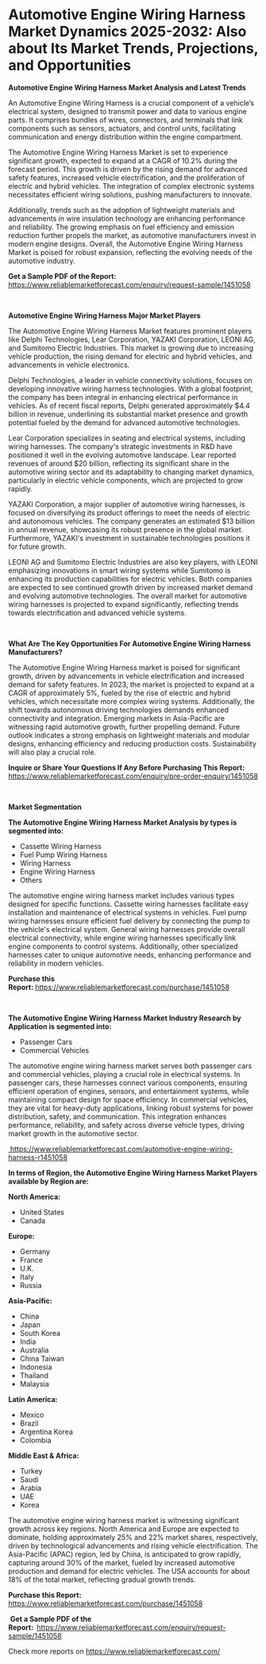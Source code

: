 <p><h1>Automotive Engine Wiring Harness Market Dynamics 2025-2032: Also about Its Market Trends, Projections, and Opportunities</h1></p><p><strong>Automotive Engine Wiring Harness Market Analysis and Latest Trends</strong></p>
<p><p>An Automotive Engine Wiring Harness is a crucial component of a vehicle’s electrical system, designed to transmit power and data to various engine parts. It comprises bundles of wires, connectors, and terminals that link components such as sensors, actuators, and control units, facilitating communication and energy distribution within the engine compartment. </p><p>The Automotive Engine Wiring Harness Market is set to experience significant growth, expected to expand at a CAGR of 10.2% during the forecast period. This growth is driven by the rising demand for advanced safety features, increased vehicle electrification, and the proliferation of electric and hybrid vehicles. The integration of complex electronic systems necessitates efficient wiring solutions, pushing manufacturers to innovate. </p><p>Additionally, trends such as the adoption of lightweight materials and advancements in wire insulation technology are enhancing performance and reliability. The growing emphasis on fuel efficiency and emission reduction further propels the market, as automotive manufacturers invest in modern engine designs. Overall, the Automotive Engine Wiring Harness Market is poised for robust expansion, reflecting the evolving needs of the automotive industry.</p></p>
<p><strong>Get a Sample PDF of the Report:&nbsp;</strong> <a href="https://www.reliablemarketforecast.com/enquiry/request-sample/1451058?utm_campaign=3049&utm_medium=2&utm_source=Github&utm_content=ia&utm_term=30032025&utm_id=automotive-engine-wiring-harness">https://www.reliablemarketforecast.com/enquiry/request-sample/1451058</a></p>
<p>&nbsp;</p>
<p><strong>Automotive Engine Wiring Harness Major Market Players</strong></p>
<p><p>The Automotive Engine Wiring Harness Market features prominent players like Delphi Technologies, Lear Corporation, YAZAKI Corporation, LEONI AG, and Sumitomo Electric Industries. This market is growing due to increasing vehicle production, the rising demand for electric and hybrid vehicles, and advancements in vehicle electronics.</p><p>Delphi Technologies, a leader in vehicle connectivity solutions, focuses on developing innovative wiring harness technologies. With a global footprint, the company has been integral in enhancing electrical performance in vehicles. As of recent fiscal reports, Delphi generated approximately $4.4 billion in revenue, underlining its substantial market presence and growth potential fueled by the demand for advanced automotive technologies.</p><p>Lear Corporation specializes in seating and electrical systems, including wiring harnesses. The company's strategic investments in R&D have positioned it well in the evolving automotive landscape. Lear reported revenues of around $20 billion, reflecting its significant share in the automotive wiring sector and its adaptability to changing market dynamics, particularly in electric vehicle components, which are projected to grow rapidly.</p><p>YAZAKI Corporation, a major supplier of automotive wiring harnesses, is focused on diversifying its product offerings to meet the needs of electric and autonomous vehicles. The company generates an estimated $13 billion in annual revenue, showcasing its robust presence in the global market. Furthermore, YAZAKI's investment in sustainable technologies positions it for future growth.</p><p>LEONI AG and Sumitomo Electric Industries are also key players, with LEONI emphasizing innovations in smart wiring systems while Sumitomo is enhancing its production capabilities for electric vehicles. Both companies are expected to see continued growth driven by increased market demand and evolving automotive technologies. The overall market for automotive wiring harnesses is projected to expand significantly, reflecting trends towards electrification and advanced vehicle systems.</p></p>
<p>&nbsp;</p>
<p><strong>What Are The Key Opportunities For Automotive Engine Wiring Harness Manufacturers?</strong></p>
<p><p>The Automotive Engine Wiring Harness market is poised for significant growth, driven by advancements in vehicle electrification and increased demand for safety features. In 2023, the market is projected to expand at a CAGR of approximately 5%, fueled by the rise of electric and hybrid vehicles, which necessitate more complex wiring systems. Additionally, the shift towards autonomous driving technologies demands enhanced connectivity and integration. Emerging markets in Asia-Pacific are witnessing rapid automotive growth, further propelling demand. Future outlook indicates a strong emphasis on lightweight materials and modular designs, enhancing efficiency and reducing production costs. Sustainability will also play a crucial role.</p></p>
<p><strong>Inquire or Share Your Questions If Any Before Purchasing This Report:</strong> <a href="https://www.reliablemarketforecast.com/enquiry/pre-order-enquiry/1451058?utm_campaign=3049&utm_medium=2&utm_source=Github&utm_content=ia&utm_term=30032025&utm_id=automotive-engine-wiring-harness">https://www.reliablemarketforecast.com/enquiry/pre-order-enquiry/1451058</a></p>
<p>&nbsp;</p>
<p><strong>Market Segmentation</strong></p>
<p><strong>The Automotive Engine Wiring Harness Market Analysis by types is segmented into:</strong></p>
<p><ul><li>Cassette Wiring Harness</li><li>Fuel Pump Wiring Harness</li><li>Wiring Harness</li><li>Engine Wiring Harness</li><li>Others</li></ul></p>
<p><p>The automotive engine wiring harness market includes various types designed for specific functions. Cassette wiring harnesses facilitate easy installation and maintenance of electrical systems in vehicles. Fuel pump wiring harnesses ensure efficient fuel delivery by connecting the pump to the vehicle's electrical system. General wiring harnesses provide overall electrical connectivity, while engine wiring harnesses specifically link engine components to control systems. Additionally, other specialized harnesses cater to unique automotive needs, enhancing performance and reliability in modern vehicles.</p></p>
<p><strong>Purchase this Report:&nbsp;</strong><a href="https://www.reliablemarketforecast.com/purchase/1451058?utm_campaign=3049&utm_medium=2&utm_source=Github&utm_content=ia&utm_term=30032025&utm_id=automotive-engine-wiring-harness">https://www.reliablemarketforecast.com/purchase/1451058</a></p>
<p>&nbsp;</p>
<p><strong>The Automotive Engine Wiring Harness Market Industry Research by Application is segmented into:</strong></p>
<p><ul><li>Passenger Cars</li><li>Commercial Vehicles</li></ul></p>
<p><p>The automotive engine wiring harness market serves both passenger cars and commercial vehicles, playing a crucial role in electrical systems. In passenger cars, these harnesses connect various components, ensuring efficient operation of engines, sensors, and entertainment systems, while maintaining compact design for space efficiency. In commercial vehicles, they are vital for heavy-duty applications, linking robust systems for power distribution, safety, and communication. This integration enhances performance, reliability, and safety across diverse vehicle types, driving market growth in the automotive sector.</p></p>
<p><a href="https://www.reliablemarketforecast.com/automotive-engine-wiring-harness-r1451058?utm_campaign=3049&utm_medium=2&utm_source=Github&utm_content=ia&utm_term=30032025&utm_id=automotive-engine-wiring-harness">&nbsp;https://www.reliablemarketforecast.com/automotive-engine-wiring-harness-r1451058</a></p>
<p><strong>In terms of Region, the Automotive Engine Wiring Harness Market Players available by Region are:</strong></p>
<p>
    <p> <strong> North America: </strong>
        <ul>
            <li>United States</li>
            <li>Canada</li>
        </ul>
        </p> 
    <p> <strong> Europe: </strong>
        <ul>
            <li>Germany</li>
            <li>France</li>
            <li>U.K.</li>
            <li>Italy</li>
            <li>Russia</li>
        </ul>
        </p> 
    <p> <strong> Asia-Pacific: </strong>
        <ul>
            <li>China</li>
            <li>Japan</li>
            <li>South Korea</li>
            <li>India</li>
            <li>Australia</li>
            <li>China Taiwan</li>
            <li>Indonesia</li>
            <li>Thailand</li>
            <li>Malaysia</li>
        </ul>
        </p> 
    <p> <strong> Latin America: </strong>
        <ul>
            <li>Mexico</li>
            <li>Brazil</li>
            <li>Argentina Korea</li>
            <li>Colombia</li>
        </ul>
        </p> 
    <p> <strong> Middle East & Africa: </strong>
        <ul>
            <li>Turkey</li>
            <li>Saudi</li>
            <li>Arabia</li>
            <li>UAE</li>
            <li>Korea</li>
        </ul>
    </p>
    </p>
<p><p>The automotive engine wiring harness market is witnessing significant growth across key regions. North America and Europe are expected to dominate, holding approximately 25% and 22% market shares, respectively, driven by technological advancements and rising vehicle electrification. The Asia-Pacific (APAC) region, led by China, is anticipated to grow rapidly, capturing around 30% of the market, fueled by increased automotive production and demand for electric vehicles. The USA accounts for about 18% of the total market, reflecting gradual growth trends.</p></p>
<p><strong>Purchase this Report: </strong><a href="https://www.reliablemarketforecast.com/purchase/1451058?utm_campaign=3049&utm_medium=2&utm_source=Github&utm_content=ia&utm_term=30032025&utm_id=automotive-engine-wiring-harness">https://www.reliablemarketforecast.com/purchase/1451058</a></p>
<p>&nbsp;<strong>Get a Sample PDF of the Report:&nbsp;&nbsp;</strong><a href="https://www.reliablemarketforecast.com/enquiry/request-sample/1451058?utm_campaign=3049&utm_medium=2&utm_source=Github&utm_content=ia&utm_term=30032025&utm_id=automotive-engine-wiring-harness">https://www.reliablemarketforecast.com/enquiry/request-sample/1451058</a></p>
<p><strong></strong></p>
<p>Check more reports on <a href="https://www.reliablemarketforecast.com/?utm_campaign=3049&utm_medium=2&utm_source=Github&utm_content=ia&utm_term=30032025&utm_id=automotive-engine-wiring-harness">https://www.reliablemarketforecast.com/</a></p>